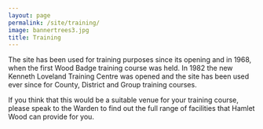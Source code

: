 ```yaml
---
layout: page
permalink: /site/training/
image: bannertrees3.jpg
title: Training
---
```


The site has been used for training purposes since its opening and in 1968, when the first Wood Badge training course was held. In 1982 the new Kenneth Loveland Training Centre was opened and the site has been used ever since for County, District and Group training courses.

If you think that this would be a suitable venue for your training course, please speak to the Warden to find out the full range of facilities that Hamlet Wood can provide for you.
